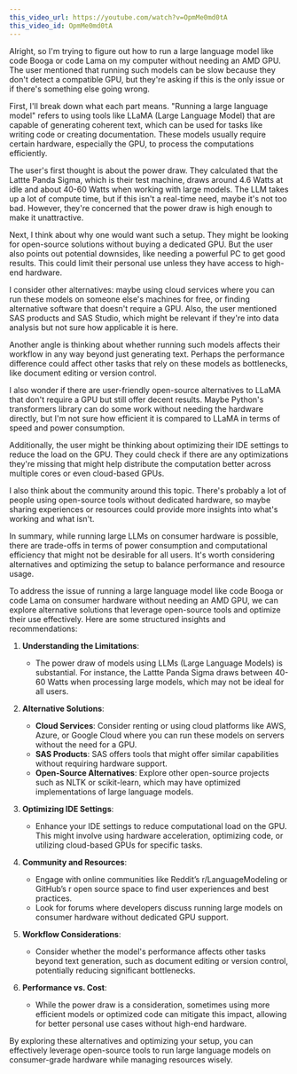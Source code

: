 ```yaml
---
this_video_url: https://youtube.com/watch?v=OpmMe0md0tA
this_video_id: OpmMe0md0tA
---
```

<think>
Alright, so I'm trying to figure out how to run a large language model like code Booga or code Lama on my computer without needing an AMD GPU. The user mentioned that running such models can be slow because they don't detect a compatible GPU, but they're asking if this is the only issue or if there's something else going wrong.

First, I'll break down what each part means. "Running a large language model" refers to using tools like LLaMA (Large Language Model) that are capable of generating coherent text, which can be used for tasks like writing code or creating documentation. These models usually require certain hardware, especially the GPU, to process the computations efficiently.

The user's first thought is about the power draw. They calculated that the Lattte Panda Sigma, which is their test machine, draws around 4.6 Watts at idle and about 40-60 Watts when working with large models. The LLM takes up a lot of compute time, but if this isn't a real-time need, maybe it's not too bad. However, they're concerned that the power draw is high enough to make it unattractive.

Next, I think about why one would want such a setup. They might be looking for open-source solutions without buying a dedicated GPU. But the user also points out potential downsides, like needing a powerful PC to get good results. This could limit their personal use unless they have access to high-end hardware.

I consider other alternatives: maybe using cloud services where you can run these models on someone else's machines for free, or finding alternative software that doesn't require a GPU. Also, the user mentioned SAS products and SAS Studio, which might be relevant if they're into data analysis but not sure how applicable it is here.

Another angle is thinking about whether running such models affects their workflow in any way beyond just generating text. Perhaps the performance difference could affect other tasks that rely on these models as bottlenecks, like document editing or version control.

I also wonder if there are user-friendly open-source alternatives to LLaMA that don't require a GPU but still offer decent results. Maybe Python's transformers library can do some work without needing the hardware directly, but I'm not sure how efficient it is compared to LLaMA in terms of speed and power consumption.

Additionally, the user might be thinking about optimizing their IDE settings to reduce the load on the GPU. They could check if there are any optimizations they're missing that might help distribute the computation better across multiple cores or even cloud-based GPUs.

I also think about the community around this topic. There's probably a lot of people using open-source tools without dedicated hardware, so maybe sharing experiences or resources could provide more insights into what's working and what isn't.

In summary, while running large LLMs on consumer hardware is possible, there are trade-offs in terms of power consumption and computational efficiency that might not be desirable for all users. It's worth considering alternatives and optimizing the setup to balance performance and resource usage.
</think>

To address the issue of running a large language model like code Booga or code Lama on consumer hardware without needing an AMD GPU, we can explore alternative solutions that leverage open-source tools and optimize their use effectively. Here are some structured insights and recommendations:

1. **Understanding the Limitations**: 
   - The power draw of models using LLMs (Large Language Models) is substantial. For instance, the Lattte Panda Sigma draws between 40-60 Watts when processing large models, which may not be ideal for all users.

2. **Alternative Solutions**:
   - **Cloud Services**: Consider renting or using cloud platforms like AWS, Azure, or Google Cloud where you can run these models on servers without the need for a GPU.
   - **SAS Products**: SAS offers tools that might offer similar capabilities without requiring hardware support.
   - **Open-Source Alternatives**: Explore other open-source projects such as NLTK or scikit-learn, which may have optimized implementations of large language models.

3. **Optimizing IDE Settings**:
   - Enhance your IDE settings to reduce computational load on the GPU. This might involve using hardware acceleration, optimizing code, or utilizing cloud-based GPUs for specific tasks.

4. **Community and Resources**:
   - Engage with online communities like Reddit’s r/LanguageModeling or GitHub’s r open source space to find user experiences and best practices.
   - Look for forums where developers discuss running large models on consumer hardware without dedicated GPU support.

5. **Workflow Considerations**:
   - Consider whether the model's performance affects other tasks beyond text generation, such as document editing or version control, potentially reducing significant bottlenecks.

6. **Performance vs. Cost**:
   - While the power draw is a consideration, sometimes using more efficient models or optimized code can mitigate this impact, allowing for better personal use cases without high-end hardware.

By exploring these alternatives and optimizing your setup, you can effectively leverage open-source tools to run large language models on consumer-grade hardware while managing resources wisely.

